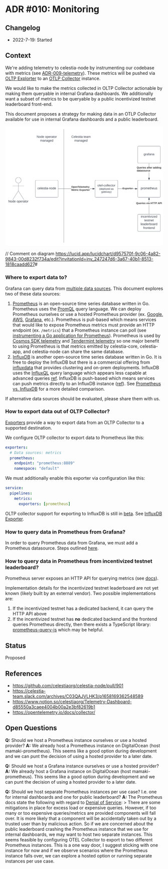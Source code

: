 # ADR #010: Monitoring

## Changelog

- 2022-7-19: Started

## Context

We're adding telemetry to celestia-node by instrumenting our codebase with metrics (see [ADR-009-telemetry](./adr-009-telemetry.md)). These metrics will be pushed via [OLTP Explorter](https://opentelemetry.io/docs/reference/specification/protocol/exporter/) to an [OTLP Collector](https://opentelemetry.io/docs/collector/) instance.

We would like to make the metrics collected in OLTP Collector actionable by making them queryable in internal Grafana dashboards. We additionally want a subset of metrics to be queryable by a public incentivized testnet leaderboard front-end.

This document proposes a strategy for making data in an OTLP Collector available for use in internal Grafana dashboards and a public leaderboard.

![Monitoring Diagram](./img/monitoring-diagram.svg)

// Comment on diagram <https://lucid.app/lucidchart/d957570f-9c06-4a82-9843-00d8232f734a/edit?invitationId=inv_247247d6-3a67-40b1-8513-1818caadd627>#

### Where to export data to?

Grafana can query data from [multiple data sources](https://grafana.com/docs/grafana/latest/datasources/#supported-data-sources). This document explores two of these data sources:

1. [Prometheus](https://github.com/prometheus/prometheus) is an open-source time series database written in Go. Prometheus uses the [PromQL](https://prometheus.io/docs/prometheus/latest/querying/basics/) query language. We can deploy Prometheus ourselves or use a hosted Prometheus provider (ex. [Google](https://cloud.google.com/stackdriver/docs/managed-prometheus), [AWS](https://aws.amazon.com/prometheus/), [Grafana](https://grafana.com/go/hosted-prometheus-monitoring/), etc.). Prometheus is pull-based which means services that would like to expose Prometheus metrics must provide an HTTP endpoint (ex. `/metrics`) that a Prometheus instance can poll (see [instrumenting a Go application for Prometheus](https://prometheus.io/docs/guides/go-application/)). Prometheus is used by [Cosmos SDK telemetry](https://docs.cosmos.network/main/core/telemetry.html) and [Tendermint telemetry](https://docs.tendermint.com/v0.35/nodes/metrics.html) so one major benefit to using Prometheus is that metrics emitted by celestia-core, celestia-app, and celestia-node can share the same database.
1. [InfluxDB](https://github.com/influxdata/influxdb) is another open-source time series database written in Go. It is free to deploy the InfluxDB but there is a commercial offering from [influxdata](https://www.influxdata.com/get-influxdb/) that provides clustering and on-prem deployments. InfluxDB uses the [InfluxQL](https://docs.influxdata.com/influxdb/v1.8/query_language/) query language which appears less capable at advanced queries [ref](https://www.robustperception.io/translating-between-monitoring-languages/). InfluxDB is push-based which means services can push metrics directly to an InfluxDB instance ([ref](https://logz.io/blog/prometheus-influxdb/#:~:text=InfluxDB%20is%20a%20push%2Dbased,and%20Prometheus%20fetches%20them%20periodically.)). See [Prometheus vs. InfluxDB](https://prometheus.io/docs/introduction/comparison/#prometheus-vs-influxdb) for a more detailed comparison.

If alternative data sources should be evaluated, please share them with us.

### How to export data out of OLTP Collector?

[Exporters](https://opentelemetry.io/docs/collector/configuration/#exporters) provide a way to export data from an OLTP Collector to a supported destination.

We configure OLTP collector to export data to Prometheus like this:

```yaml
exporters:
  # Data sources: metrics
  prometheus:
    endpoint: "prometheus:8889"
    namespace: "default"
```

We must additionally enable this exporter via configuration like this:

```yaml
service:
  pipelines:
    metrics:
      exporters: [prometheus]
```

OLTP collector support for exporting to InfluxDB is still in [beta](https://github.com/open-telemetry/opentelemetry-collector#beta=). See [InfluxDB Exporter](https://pkg.go.dev/github.com/open-telemetry/opentelemetry-collector-contrib/exporter/influxdbexporter#section-readme).

### How to query data in Prometheus from Grafana?

In order to query Prometheus data from Grafana, we must add a Prometheus datasource. Steps outlined [here](https://prometheus.io/docs/visualization/grafana/#creating-a-prometheus-data-source).

### How to query data in Prometheus from incentivized testnet leaderboard?

Prometheus server exposes an HTTP API for querying metrics (see [docs](https://prometheus.io/docs/prometheus/latest/querying/api/#querying-exemplars)).

Implementation details for the incentivized testnet leaderboard are not yet known (likely built by an external vendor). Two possible implementations are:

1. If the incentivized testnet has a dedicated backend, it can query the HTTP API above
1. If the incentivized testnet has **no** dedicated backend and the frontend queries Prometheus directly, then there exists a TypeScript library: [prometheus-query-js](https://github.com/samber/prometheus-query-js) which may be helpful.

## Status

Proposed

## References

- <https://github.com/celestiaorg/celestia-node/pull/901>
- <https://celestia-team.slack.com/archives/C03QAJVLHK3/p1658169362548589>
- <https://www.notion.so/celestiaorg/Telemetry-Dashboard-d85550a3caee4004b00a2e3bf82619b1>
- <https://opentelemetry.io/docs/collector/>

## Open Questions

**Q:** Should we host a Prometheus instance ourselves or use a hosted provider?
**A:** We already host a Prometheus instance on DigitalOcean (host mamaki-prometheus). This seems like a good option during development and we can punt the decision of using a hosted provider to a later date.

**Q:** Should we host a Grafana instance ourselves or use a hosted provider?
**A:** We already host a Grafana instance on DigitalOcean (host mamaki-prometheus). This seems like a good option during development and we can punt the decision of using a hosted provider to a later date.

**Q:** Should we host separate Prometheus instances per use case? I.e. one for internal dashboards and one for public leaderboard?
**A:** The Prometheus docs state the following with regard to [Denial of Service](https://prometheus.io/docs/operating/security/#denial-of-service):
    > There are some mitigations in place for excess load or expensive queries. However, if too many or too expensive queries/metrics are provided components will fall over. It is more likely that a component will be accidentally taken out by a trusted user than by malicious action.
    So if we are concerned about the public leaderboard crashing the Prometheus instance that we use for internal dashboards, we may want to host two separate instances. This seems feasible by configuring OTEL Collector to export to two different Prometheus instances. This is a one way door, I suggest sticking with one instance for now and if we observe scenarios where the Prometheus instance falls over, we can explore a hosted option or running separate instances per use case.
